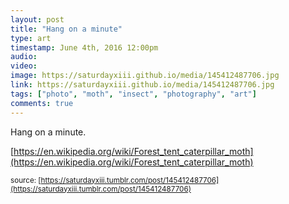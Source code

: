 ```yaml
---
layout: post
title: "Hang on a minute"
type: art
timestamp: June 4th, 2016 12:00pm
audio: 
video: 
image: https://saturdayxiii.github.io/media/145412487706.jpg
link: https://saturdayxiii.github.io/media/145412487706.jpg
tags: ["photo", "moth", "insect", "photography", "art"]
comments: true
---
```

Hang on a minute.




[https://en.wikipedia.org/wiki/Forest_tent_caterpillar_moth](https://en.wikipedia.org/wiki/Forest_tent_caterpillar_moth)

<small>source: [https://saturdayxiii.tumblr.com/post/145412487706](https://saturdayxiii.tumblr.com/post/145412487706)</small>
